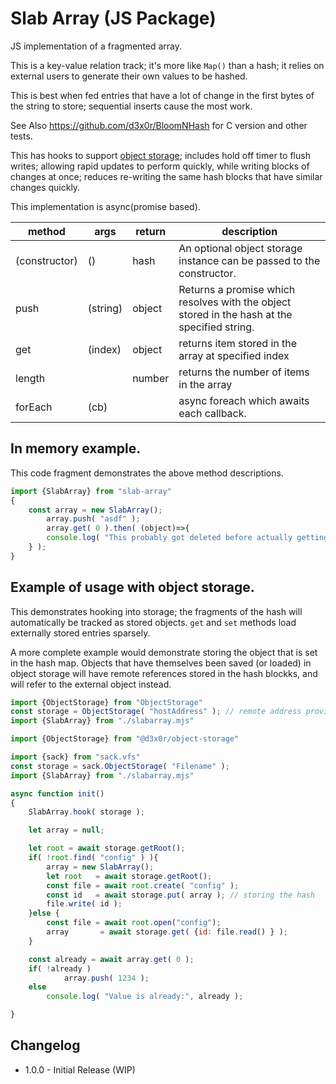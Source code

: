 

# Slab Array (JS Package)

JS implementation of a fragmented array.



This is a key-value relation track; it's more like `Map()` than a hash; it relies on external users to generate their own values to be hashed.

This is best when fed entries that have a lot of change in the first bytes of the string to store; sequential inserts cause the most work.

See Also https://github.com/d3x0r/BloomNHash for C version and other tests.

This has hooks to support [object storage](https://github.com/d3x0r/sack.vfs/blob/master/README_ObjectStorage.md); 
includes hold off timer to flush writes; allowing rapid updates to perform quickly, while writing blocks of changes at once; 
reduces re-writing the same hash blocks that have similar changes quickly.

This implementation is async(promise based).

|method| args | return | description |
|---|----|----|----|
|(constructor) | (<optional storage>) | hash | An optional object storage instance can be passed to the constructor. |
|push| (string) | object | Returns a promise which resolves with the object stored in the hash at the specified string. |
|get| (index) | object | returns item stored in the array at specified index |
|length | <getter> | number | returns the number of items in the array |
| forEach | (cb)  |    | async foreach which awaits each callback.  |


## In memory example.

This code fragment demonstrates the above method descriptions.

``` js
import {SlabArray} from "slab-array"
{
	const array = new SlabArray();
        array.push( "asdf" );
        array.get( 0 ).then( (object)=>{
		console.log( "This probably got deleted before actually getting done, maybe?" );
	} );
}

```

## Example of usage with object storage.


This demonstrates hooking into storage; the fragments of the hash will automatically be tracked as stored objects.
`get` and `set` methods load externally stored entries sparsely.

A more complete example would demonstrate storing the object that is set in the hash map.  Objects that have
themselves been saved (or loaded) in object storage will have remote references stored in the hash blockks, and 
will refer to the external object instead.

``` js
import {ObjectStorage} from "ObjectStorage"
const storage = ObjectStorage( "hostAddress" ); // remote address providing storage
import {SlabArray} from "./slabarray.mjs"

```

``` js
import {ObjectStorage} from "@d3x0r/object-storage"
````


``` js
import {sack} from "sack.vfs"
const storage = sack.ObjectStorage( "Filename" );
import {SlabArray} from "./slabarray.mjs"

async function init() 
{
	SlabArray.hook( storage );

	let array = null;

	let root = await storage.getRoot();
	if( !root.find( "config" ) ){
		array = new SlabArray();
		let root   = await storage.getRoot();
		const file = await root.create( "config" );
		const id   = await storage.put( array ); // storing the hash 
		file.write( id );
	}else {
		const file = await root.open("config");
		array       = await storage.get( {id: file.read() } );
	}

	const already = await array.get( 0 );
	if( !already )
	        array.push( 1234 );
	else
		console.log( "Value is already:", already );

}

```


## Changelog

- 1.0.0 - Initial Release (WIP)
